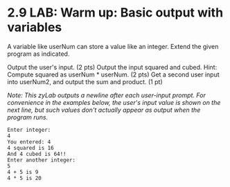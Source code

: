 # 2.9 LAB: Warm up: Basic output with variables
A variable like userNum can store a value like an integer. Extend the given program as indicated.

Output the user's input. (2 pts)
Output the input squared and cubed. Hint: Compute squared as userNum * userNum. (2 pts)
Get a second user input into userNum2, and output the sum and product. (1 pt)

_Note: This zyLab outputs a newline after each user-input prompt. For convenience in the examples below, the user's input value is shown on the next line, but such values don't actually appear as output when the program runs._
```
Enter integer:
4
You entered: 4
4 squared is 16 
And 4 cubed is 64!!
Enter another integer:
5
4 + 5 is 9
4 * 5 is 20
```